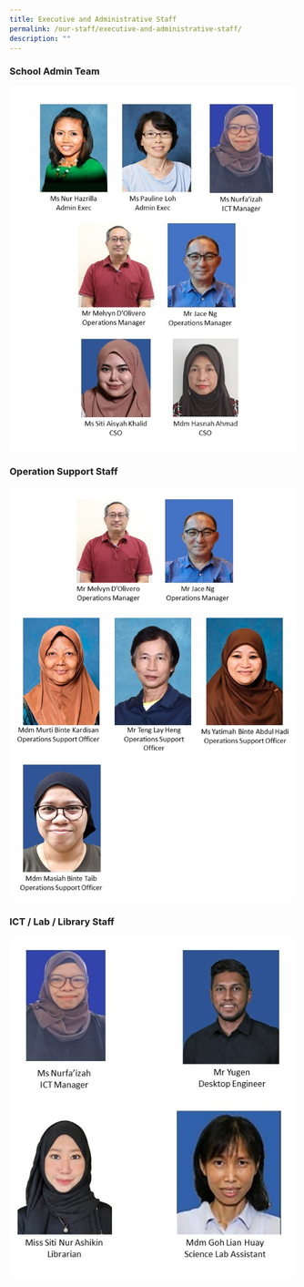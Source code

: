 ```yaml
---
title: Executive and Administrative Staff
permalink: /our-staff/executive-and-administrative-staff/
description: ""
---
```

### School Admin Team

![](/images/sat%20(2).jpg)


### Operation Support Staff

![](/images/1%20oso%202023.jpg)

### ICT / Lab / Library Staff

![](/images/eas%20(3).jpg)